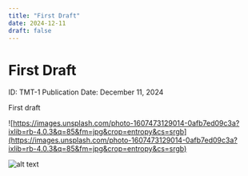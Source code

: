 ```yaml
---
title: "First Draft"
date: 2024-12-11
draft: false
---
```

# First Draft
ID: TMT-1
Publication Date: December 11, 2024

First draft

![https://images.unsplash.com/photo-1607473129014-0afb7ed09c3a?ixlib=rb-4.0.3&q=85&fm=jpg&crop=entropy&cs=srgb](https://images.unsplash.com/photo-1607473129014-0afb7ed09c3a?ixlib=rb-4.0.3&q=85&fm=jpg&crop=entropy&cs=srgb)

![alt text](/images/image003.jpeg)